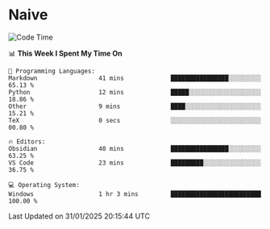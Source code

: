 # Naive
<!-- ## 日拱一卒，功不唐捐 -->
<!-- [![GitHub Streak](https://streak-stats.demolab.com/?user=XiaoXKKK)](https://git.io/streak-stats) -->
<!--START_SECTION:waka-->
![Code Time](http://img.shields.io/badge/Code%20Time-232%20hrs%2024%20mins-blue)

📊 **This Week I Spent My Time On** 

```text
💬 Programming Languages: 
Markdown                 41 mins             ████████████████░░░░░░░░░   65.13 % 
Python                   12 mins             █████░░░░░░░░░░░░░░░░░░░░   18.86 % 
Other                    9 mins              ████░░░░░░░░░░░░░░░░░░░░░   15.21 % 
TeX                      0 secs              ░░░░░░░░░░░░░░░░░░░░░░░░░   00.80 % 

🔥 Editors: 
Obsidian                 40 mins             ████████████████░░░░░░░░░   63.25 % 
VS Code                  23 mins             █████████░░░░░░░░░░░░░░░░   36.75 % 

💻 Operating System: 
Windows                  1 hr 3 mins         █████████████████████████   100.00 % 
```


 Last Updated on 31/01/2025 20:15:44 UTC
<!--END_SECTION:waka-->
